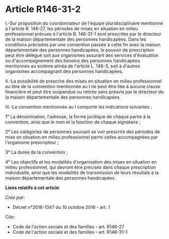 # Article R146-31-2

I.-Sur proposition du coordonnateur de l'équipe pluridisciplinaire mentionné à l'article R. 146-27, les périodes de mises en
situation en milieu professionnel prévues à l'article R. 146-31-1 sont prescrites par le directeur de la maison
départementale des personnes handicapées. Dans les conditions précisées par une convention passée à cette fin avec la maison
départementale des personnes handicapées, le pouvoir de prescription peut être délégué soit aux organismes assurant des
services d'évaluation ou d'accompagnement des besoins des personnes handicapées mentionnés au sixième alinéa de l'article L.
146-3, soit à d'autres organismes accompagnant des personnes handicapées. 

II.-La possibilité de prescrire des mises en situation en milieu professionnel au titre de la convention mentionnée au I ne
peut être liée à aucune clause financière et peut être suspendue ou retirée sans préavis par le directeur de la maison
départementale des personnes handicapées. 

III.-La convention mentionnée au I comporte les indications suivantes : 

1° La dénomination, l'adresse, la forme juridique de chaque partie à la convention, ainsi que le nom et la fonction de chaque
signataire ; 

2° Les catégories de personnes pouvant se voir prescrire des périodes de mise en situation en milieu professionnel parmi
celles accompagnées par l'organisme prescripteur ; 

3° La durée de la convention ; 

4° Les objectifs et les modalités d'organisation des mises en situation en milieu professionnel, qui devront être précisés
dans chaque prescription individuelle, ainsi que les modalités de transmission de leurs résultats à la maison départementale
des personnes handicapées.

**Liens relatifs à cet article**

_Créé par_:

  - Décret n°2016-1347 du 10 octobre 2016 - art. 1

_Cite_:

  - Code de l'action sociale et des familles - art. R146-27
  - Code de l'action sociale et des familles - art. R146-31-1
